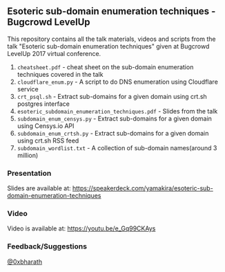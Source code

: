 ## Esoteric sub-domain enumeration techniques - Bugcrowd LevelUp

This repository contains all the talk materials, videos and scripts from the talk "Esoteric sub-domain enumeration techniques" given at Bugcrowd LevelUp 2017 virtual conference.

1. `cheatsheet.pdf` - cheat sheet on the sub-domain enumeration techniques covered in the talk
2. `cloudflare_enum.py` - A script to do DNS enumeration using Cloudflare service
3. `crt_psql.sh` - Extract sub-domains for a given domain using crt.sh postgres interface
4. `esoteric_subdomain_enumeration_techniques.pdf` - Slides from the talk
5. `subdomain_enum_censys.py` - Extract sub-domains for a given domain using Censys.io API
6. `subdomain_enum_crtsh.py` - Extract sub-domains for a given domain using crt.sh RSS feed
7. `subdomain_wordlist.txt` - A collection of sub-domain names(around 3 million)


### Presentation

Slides are available at: https://speakerdeck.com/yamakira/esoteric-sub-domain-enumeration-techniques

### Video

Video is available at: https://youtu.be/e_Gq99CKAys

### Feedback/Suggestions

[@0xbharath](https://twitter.com/0xbharath)
